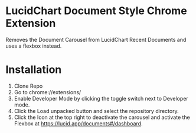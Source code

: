# LucidChart Document Style Chrome Extension
 Removes the Document Carousel from LucidChart Recent Documents and uses a flexbox instead. 

# Installation
1. Clone Repo
2. Go to chrome://extensions/
3. Enable Developer Mode by clicking the toggle switch next to Developer mode.
4. Click the Load unpacked button and select the repository directory.
5. Click the Icon at the top right to deactivate the carousel and activate the Flexbox at https://lucid.app/documents#/dashboard.
